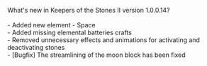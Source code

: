 What's new in Keepers of the Stones II version 1.0.0.14?<br />
<br />- Added new element - Space
<br />- Added missing elemental batteries crafts 
<br />- Removed unnecessary effects and animations for activating and deactivating stones
<br />- [Bugfix] The streamlining of the moon block has been fixed